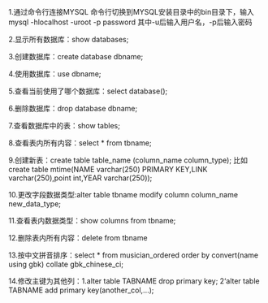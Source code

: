 1.通过命令行连接MYSQL 命令行切换到MYSQL安装目录中的bin目录下，输入mysql -hlocalhost -uroot -p password 其中-u后输入用户名，-p后输入密码

2.显示所有数据库：show databases;

3.创建数据库：create database dbname;

4.使用数据库：use dbname;

5.查看当前使用了哪个数据库：select database();

6.删除数据库：drop database dbname;

7.查看数据库中的表：show tables;

8.查看表内所有内容：select * from tbname;

9.创建新表：create table table_name (column_name column_type); 比如 create table mtime(NAME varchar(250) PRIMARY KEY,LINK varchar(250),point int,YEAR varchar(250));

10.更改字段数据类型:alter table tbname modify column column_name new_data_type;

11.查看表内数据类型：show columns from tbname;

12.删除表内所有内容：delete from tbname

13.按中文拼音排序：select * from musician_ordered order by convert(name using gbk) collate gbk_chinese_ci;

14.修改主键为其他列：1.alter table TABNAME drop primary key; 2‘alter table TABNAME add primary key(another_col,...);

